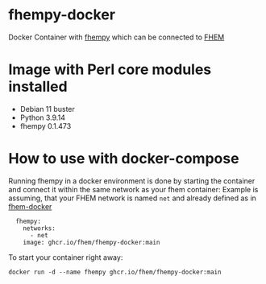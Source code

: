 # fhempy-docker
Docker Container with [fhempy](https://github.com/fhempy/fhempy) which can be connected to [FHEM](https://fhem.de/)

# Image with Perl core modules installed

* Debian 11 buster
* Python 3.9.14
* fhempy 0.1.473



# How to use with docker-compose

Running fhempy in a docker environment is done by starting the container and connect it within the same network as your fhem container: 
Example is assuming, that your FHEM network is named `net` and already defined as in [fhem-docker](https://github.com/fhem/fhem-docker/blob/dev/docker-compose.yml)

```
  fhempy:
    networks:
      - net
    image: ghcr.io/fhem/fhempy-docker:main
 ```

To start your container right away:
    
    docker run -d --name fhempy ghcr.io/fhem/fhempy-docker:main
